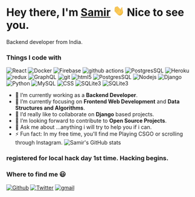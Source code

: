 <h1>Hey there, I'm <a  href="https://github.com/samir321-pixel">Samir</a> <img  src="https://raw.githubusercontent.com/ABSphreak/ABSphreak/master/gifs/Hi.gif" width="30px"> Nice to see you.</h1>

<p>Backend developer from India.</p>

<h3>Things I code with</h3>
<p>
  <img alt="React" src="https://img.shields.io/badge/-React-45b8d8?style=flat-square&logo=react&logoColor=white" />
  <img alt="Docker" src="https://img.shields.io/badge/-Docker-46a2f1?style=flat-square&logo=docker&logoColor=white" />
         <img alt="Firebase" src="https://img.shields.io/badge/-Firebase-blue" />
  <img alt="github actions" src="https://img.shields.io/badge/-Github_Actions-2088FF?style=flat-square&logo=github-actions&logoColor=white" />
       <img alt="PostgresSQL" src="https://img.shields.io/badge/-PostgresSQL-brightgreen" />
  <img alt="Heroku" src="https://img.shields.io/badge/-Heroku-430098?style=flat-square&logo=heroku&logoColor=white" />
  <img alt="redux" src="https://img.shields.io/badge/-Redux-764ABC?style=flat-square&logo=redux&logoColor=white" />
  <img alt="GraphQL" src="https://img.shields.io/badge/-GraphQL-E10098?style=flat-square&logo=graphql&logoColor=white" />
  <img alt="git" src="https://img.shields.io/badge/-Git-F05032?style=flat-square&logo=git&logoColor=white" />
    <img alt="html5" src="https://img.shields.io/badge/-HTML5-E34F26?style=flat-square&logo=html5&logoColor=white" />
         <img alt="PostgresSQL" src="https://img.shields.io/badge/-PostgresSQL-brightgreen" />
      <img alt="Nodejs" src="https://img.shields.io/badge/-Nodejs-43853d?style=flat-square&logo=Node.js&logoColor=white" />
            <img alt="Django" src="https://img.shields.io/badge/-Django-blue" />
   <img alt="Python" src="https://img.shields.io/badge/-Python-orange&logoColor=white" />
     <img alt="MySQL" src="https://img.shields.io/badge/-MySQL-purple" />
       <img alt="CSS" src="https://img.shields.io/badge/-CSS-%20voilet" />
         <img alt="SQLite3" src="https://img.shields.io/badge/-SQLite3-gold" />
           <img alt="SQLite3" src="https://img.shields.io/badge/-Swagger-brown" />
      </p>

- 🔭 I’m currently working as a **Backend Developer**. 
- 🌱 I’m currently focusing on **Frontend Web Development** and **Data Structures and Algorithms**.
- 👯 I’d really like to collaborate on **Django** based projects.
- 💬 I’m looking forward to contribute to **Open Source Projects**.
- 💬 Ask me about ...anything i will try to help you if i can.
- ⚡ Fun fact: In my free time, you'll find me Playing CSGO or scrolling through Instagram.
![Samir's GitHub stats](https://github-readme-stats.vercel.app/api?username=samir321-pixel&theme=dark&show_icons=true)
### registered for local hack day 1st time. Hacking begins.
<h3>Where to find me 😃 </h3>
<p><a href="https://github.com/samir321-pixel" target="_blank"><img alt="Github" src="https://img.shields.io/badge/GitHub-%2312100E.svg?&style=for-the-badge&logo=Github&logoColor=white" /></a> <a href="https://twitter.com/Samir_Saitwal" target="_blank"><img alt="Twitter" src="https://img.shields.io/badge/twitter-%231DA1F2.svg?&style=for-the-badge&logo=twitter&logoColor=white" /></a> 
  <a href="mailto:saitwalsamir@gmail.com/?hl=en" target="_blank">
<img src=https://img.shields.io/badge/gmail-%23000000.svg?&style=for-the-badge&logo=gmail&logoColor=red alt=gmail style="margin-bottom: 5px;" />
</a> 
</p>
